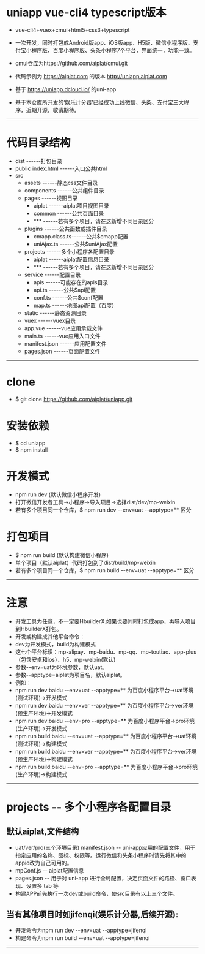 # uniapp vue-cli4 typescript版本

 - vue-cli4+vuex+cmui+html5+css3+typescript
 - 一次开发，同时打包成Android版app、iOS版app、H5版、微信小程序版、支付宝小程序版、百度小程序版、头条小程序7个平台，界面统一，功能一致。
 - cmui仓库为https://github.com/aiplat/cmui.git
 - 代码示例为 https://aiplat.com 的版本 http://uniapp.aiplat.com

 - 基于 https://uniapp.dcloud.io/ 的uni-app
 - 基于本仓库所开发的‘娱乐计分器’已经成功上线微信、头条、支付宝三大程序，近期开源，敬请期待。

---

# 代码目录结构
  - dist              ------打包目录
  - public
    index.html        ------入口公共html
  - src
    - assets          ------静态css文件目录
    - components      ------公共组件目录
    - pages           ------视图目录
      - aiplat        ------aiplat项目视图目录
      - common        ------公共页面目录
      - ***           ------若有多个项目，请在这新增不同目录区分
    - plugins         ------公共函数或插件目录
      - cmapp.class.ts------公共$cmapp配置
      - uniAjax.ts    ------公共$uniAjax配置
    - projects        ------多个小程序各配置目录
      - aiplat        ------aiplat配置信息目录
      - ***           ------若有多个项目，请在这新增不同目录区分
    - service         ------配置目录
      - apis          ------可能存在的apis目录
      - api.ts        ------公共$api配置
      - conf.ts       ------公共$conf配置
      - map.ts        ------地图api配置（百度）
    - static          ------静态资源目录
    - vuex            ------vuex目录
    - app.vue         ------vue应用承载文件
    - main.ts         ------vue应用入口文件
    - manifest.json   ------应用配置文件
    - pages.json      ------页面配置文件

---

# clone
 - $ git clone https://github.com/aiplat/uniapp.git

# 安装依赖
 - $ cd uniapp
 - $ npm install

# 开发模式
 - npm run dev   (默认微信小程序开发)
 - 打开微信开发者工具->小程序->导入项目->选择dist/dev/mp-weixin
 - 若有多个项目同一个仓库，$ npm run dev --env=uat --apptype=** 区分

# 打包项目
 - $ npm run build (默认构建微信小程序)
 - 单个项目（默认aiplat）代码打包到了dist/build/mp-weixin
 - 若有多个项目同一个仓库，$ npm run build --env=uat --apptype=** 区分

---

# 注意
 - 开发工具为任意，不一定要HbuilderX.如果也要同时打包成app，再导入项目到HbuilderX打包。
 - 开发或构建成其他平台命令：
 - dev为开发模式，build为构建模式
 - 这七个平台标识：mp-alipay、mp-baidu、mp-qq、mp-toutiao、app-plus（包含安卓和ios）、h5、mp-weixin(默认)
 - 参数--env=uat为环境参数，默认uat。
 - 参数--apptype=aiplat为项目名，默认aiplat。
 - 例如：
 - npm run dev:baidu --env=uat --apptype=** 为百度小程序平台->uat环境(测试环境)->开发模式
 - npm run dev:baidu --env=ver --apptype=** 为百度小程序平台->ver环境(预生产环境)->开发模式
 - npm run dev:baidu --env=pro --apptype=** 为百度小程序平台->pro环境(生产环境)->开发模式
 - npm run build:baidu --env=uat --apptype=** 为百度小程序平台->uat环境(测试环境)->构建模式
 - npm run build:baidu --env=ver --apptype=** 为百度小程序平台->ver环境(预生产环境)->构建模式
 - npm run build:baidu --env=pro --apptype=** 为百度小程序平台->pro环境(生产环境)->构建模式

---

# projects -- 多个小程序各配置目录
 ## 默认aiplat,文件结构
 - uat/ver/pro(三个环境目录)   manifest.json  -- uni-app应用的配置文件，用于指定应用的名称、图标、权限等。运行微信和头条小程序时请先将其中的appid改为自己可用的。
 - mpConf.js      -- aiplat配置信息
 - pages.json     -- 用于对 uni-app 进行全局配置，决定页面文件的路径、窗口表现、设置多 tab 等
 - 构建APP前先执行一次dev或build命令，使src目录有以上三个文件。

 ## 当有其他项目时如jifenqi(娱乐计分器,后续开源):
 - 开发命令为npm run dev --env=uat --apptype=jifenqi
 - 构建命令为npm run build --env=uat --apptype=jifenqi

---
